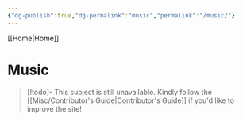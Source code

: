 ```yaml
---
{"dg-publish":true,"dg-permalink":"music","permalink":"/music/"}
---
```


[[Home\|Home]]

# Music

>[!todo]- This subject is still unavailable. Kindly follow the [[Misc/Contributor's Guide\|Contributor's Guide]] if you'd like to improve the site!